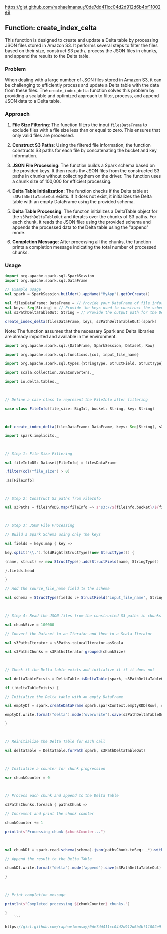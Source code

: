 https://gist.github.com/raphaelmansuy/0de7dd411cc04d2d912d6b4bf11002e9

## Function: create_index_delta

This function is designed to create and update a Delta table by processing JSON files stored in Amazon S3. It performs several steps to filter the files based on their size, construct S3 paths, process the JSON files in chunks, and append the results to the Delta table.

### Problem

When dealing with a large number of JSON files stored in Amazon S3, it can be challenging to efficiently process and update a Delta table with the data from these files. The `create_index_delta` function solves this problem by providing a scalable and optimized approach to filter, process, and append JSON data to a Delta table.

### Approach

1. **File Size Filtering**: The function filters the input `filesDataFrame` to exclude files with a file size less than or equal to zero. This ensures that only valid files are processed.

2. **Construct S3 Paths**: Using the filtered file information, the function constructs S3 paths for each file by concatenating the bucket and key information.

3. **JSON File Processing**: The function builds a Spark schema based on the provided keys. It then reads the JSON files from the constructed S3 paths in chunks without collecting them on the driver. The function uses a chunk size of 100,000 for efficient processing.

4. **Delta Table Initialization**: The function checks if the Delta table at `s3PathDeltaTableOut` exists. If it does not exist, it initializes the Delta table with an empty DataFrame using the provided schema.

5. **Delta Table Processing**: The function initializes a DeltaTable object for the `s3PathDeltaTableOut` and iterates over the chunks of S3 paths. For each chunk, it reads the JSON files using the provided schema and appends the processed data to the Delta table using the "append" mode.

6. **Completion Message**: After processing all the chunks, the function prints a completion message indicating the total number of processed chunks.

### Usage

```scala
import org.apache.spark.sql.SparkSession
import org.apache.spark.sql.DataFrame

// Example usage
val spark = SparkSession.builder().appName("MyApp").getOrCreate()

val filesDataFrame: DataFrame = // Provide your DataFrame of file information
val keys: Seq[String] = // Provide the keys used to construct the schema
val s3PathDeltaTableOut: String = // Provide the output path for the Delta table

create_index_delta(filesDataFrame, keys, s3PathDeltaTableOut)(spark)
```

Note: The function assumes that the necessary Spark and Delta libraries are already imported and available in the environment.

```scala
import org.apache.spark.sql.{DataFrame, SparkSession, Dataset, Row}

import org.apache.spark.sql.functions.{col, input_file_name}

import org.apache.spark.sql.types.{StringType, StructField, StructType}

import scala.collection.JavaConverters._

import io.delta.tables._

  

// Define a case class to represent the FileInfo after filtering

case class FileInfo(file_size: BigInt, bucket: String, key: String)

  

def create_index_delta(filesDataFrame: DataFrame, keys: Seq[String], s3PathDeltaTableOut: String)(implicit spark: SparkSession = spark): Unit = {

import spark.implicits._

  

// Step 1: File Size Filtering

val fileInfoDS: Dataset[FileInfo] = filesDataFrame

.filter(col("file_size") > 0)

.as[FileInfo]

  

// Step 2: Construct S3 paths from FileInfo

val s3Paths = fileInfoDS.map(fileInfo => s"s3://${fileInfo.bucket}/${fileInfo.key}")

  

// Step 3: JSON File Processing

// Build a Spark Schema using only the keys

val fields = keys.map { key =>

key.split("\\.").foldRight[StructType](new StructType()) {

(name, struct) => new StructType().add(StructField(name, StringType))

}.fields.head

}

// Add the source_file_name field to the schema

val schema = StructType(fields :+ StructField("input_file_name", StringType))

  

// Step 4: Read the JSON files from the constructed S3 paths in chunks without collecting them on the driver

val chunkSize = 100000

// Convert the Dataset to an Iterator and then to a Scala Iterator

val s3PathsIterator = s3Paths.toLocalIterator.asScala

val s3PathsChunks = s3PathsIterator.grouped(chunkSize)

  

// Check if the Delta table exists and initialize it if it does not

val deltaTableExists = DeltaTable.isDeltaTable(spark, s3PathDeltaTableOut)

if (!deltaTableExists) {

// Initialize the Delta table with an empty DataFrame

val emptyDf = spark.createDataFrame(spark.sparkContext.emptyRDD[Row], schema)

emptyDf.write.format("delta").mode("overwrite").save(s3PathDeltaTableOut)

}

  

// Reinitialize the Delta Table for each call

val deltaTable = DeltaTable.forPath(spark, s3PathDeltaTableOut)

  

// Initialize a counter for chunk progression

var chunkCounter = 0

  

// Process each chunk and append to the Delta Table

s3PathsChunks.foreach { pathsChunk =>

// Increment and print the chunk counter

chunkCounter += 1

println(s"Processing chunk $chunkCounter...")

  

val chunkDf = spark.read.schema(schema).json(pathsChunk.toSeq: _*).withColumn("input_file_name", input_file_name())

// Append the result to the Delta Table

chunkDf.write.format("delta").mode("append").save(s3PathDeltaTableOut)

}

  

// Print completion message

println(s"Completed processing ${chunkCounter} chunks.")

}
	```

https://gist.github.com/raphaelmansuy/0de7dd411cc04d2d912d6b4bf11002e9
